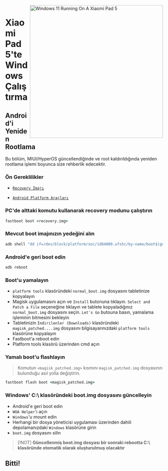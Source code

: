 <img align="right" src="https://raw.githubusercontent.com/erdilS/Port-Windows-11-Xiaomi-Pad-5/main/nabu.png" width="425" alt="Windows 11 Running On A Xiaomi Pad 5">

# Xiaomi Pad 5'te Windows Çalıştırma

## Android'i Yeniden Rootlama
Bu bölüm, MIUI/HyperOS güncellendiğinde ve root kaldırıldığında yeniden rootlama işlemi boyunca size rehberlik edecektir.

### Ön Gereklilikler
- [```Recovery İmajı```](https://github.com/erdilS/Port-Windows-11-Xiaomi-Pad-5/releases/download/1.0/recovery.img)
  
- [```Android Platform Araçları```](https://developer.android.com/studio/releases/platform-tools)

### PC'de alttaki komutu kullanarak recovery modunu çalıştırın
```cmd
fastboot boot <recovery.img>
```

### Mevcut boot imajınızın yedeğini alın
```cmd
adb shell "dd if=/dev/block/platform/soc/1d84000.ufshc/by-name/boot$(getprop ro.boot.slot_suffix) of=/tmp/normal_boot.img" && adb pull /tmp/normal_boot.img
```

### Android'e geri boot edin
```cmd
adb reboot
```

### Boot'u yamalayın
- ```platform tools``` klasöründeki ```normal_boot.img``` dosyasını tabletinize kopyalayın
- Magisk uygulamasını açın ve ```Install``` butonuna tıklayın. ```Select and Patch a File``` seçeneğine tıklayın ve tablete kopyaladığınız ```normal_boot.img``` dosyasını seçin. ```Let's Go``` butouna basın, yamalama işleminin bitmesini bekleyin
- Tabletinizin ```İndirilenler (Downloads)``` klasöründeki ```magisk_patched....img``` dosyasını bilgisayarınızdaki ```platform tools``` klasörüne kopyalayın
- Fastboot'a reboot edin
- Platform tools klasörü üzerinden cmd açın

### Yamalı boot'u flashlayın
 > Komutun `<magisk_patched.img>` kısmını ```magisk_patched.img``` dosyasının bulunduğu asıl yolla değiştirin.
```cmd
fastboot flash boot <magisk_patched.img>
```

### Windows' C:\ klasöründeki boot.img dosyasını güncelleyin
- Android'e geri boot edin
- ```WOA Helper```'ı açın
- ```Windows```'u mount edin
- Herhangi bir dosya yöneticisi uygulaması üzerinden dahili depolamanızdaki ```Windows``` klasörüne girin
- ```boot.img``` dosyasını silin

> [!NOT]
> **Güncellenmiş boot.img dosyası bir sonraki rebootta C:\ klasöründe otomatik olarak oluşturulmuş olacaktır**

## Bitti!















